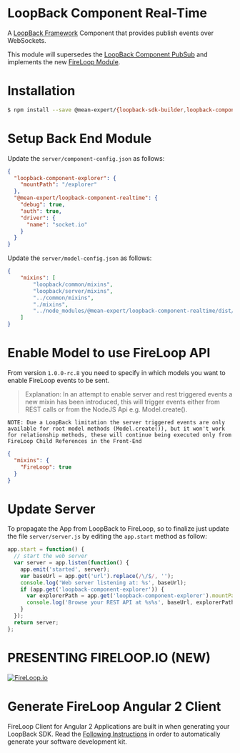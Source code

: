 
# LoopBack Component Real-Time

A [LoopBack Framework](http://loopback.io) Component that provides publish events over WebSockets.

This module will supersedes the [LoopBack Component PubSub](https://github.com/mean-expert-official/loopback-component-pubsub) and implements the new [FireLoop Module](http://fireloop.io).

# Installation

````sh
$ npm install --save @mean-expert/{loopback-sdk-builder,loopback-component-realtime}
````

# Setup Back End Module

Update the  `server/component-config.json` as follows:

````json
{
  "loopback-component-explorer": {
    "mountPath": "/explorer"
  },
  "@mean-expert/loopback-component-realtime": {
    "debug": true,
    "auth": true,
    "driver": {
      "name": "socket.io"
    }
  }
}

````

Update the  `server/model-config.json` as follows:

````json
{
    "mixins": [
        "loopback/common/mixins",
        "loopback/server/mixins",
        "../common/mixins",
        "./mixins",
        "../node_modules/@mean-expert/loopback-component-realtime/dist/mixins"
    ]
}
````

# Enable Model to use FireLoop API

From version `1.0.0-rc.8` you need to specify in which models you want to enable FireLoop events to be sent.

>Explanation: In an attempt to enable server and rest triggered events a new mixin has been introduced, this will trigger events either from REST calls or from the NodeJS Api e.g. Model.create().

`NOTE: Due a LoopBack limitation the server triggered events are only available for root model methods (Model.create()), but it won't work for relationship methods, these will continue being executed only from FireLoop Child References in the Front-End`

````json
{
  "mixins": {
    "FireLoop": true
  }
}
````

# Update Server
To propagate the App from LoopBack to FireLoop, so to finalize just update the file `server/server.js` by editing the `app.start` method as follow:

````js
app.start = function() {
  // start the web server
  var server = app.listen(function() {
    app.emit('started', server);
    var baseUrl = app.get('url').replace(/\/$/, '');
    console.log('Web server listening at: %s', baseUrl);
    if (app.get('loopback-component-explorer')) {
      var explorerPath = app.get('loopback-component-explorer').mountPath;
      console.log('Browse your REST API at %s%s', baseUrl, explorerPath);
    }
  });
  return server;
};
````


# PRESENTING FIRELOOP.IO (NEW)
[![FireLoop.io](https://storage.googleapis.com/mean-expert-images/fireloop-logo.png)](https://github.com/mean-expert-official/fireloop.io/wiki)

# Generate FireLoop Angular 2 Client
FireLoop Client for Angular 2 Applications are built in when generating your LoopBack SDK. Read the [Following Instructions](https://github.com/mean-expert-official/loopback-sdk-builder/wiki/1.-Install-Builder-&-Build-SDK) in order to automatically generate your software development kit.